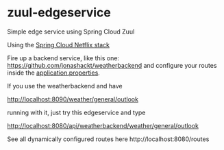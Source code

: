 # zuul-edgeservice
Simple edge service using Spring Cloud Zuul

Using the [Spring Cloud Netflix stack](http://cloud.spring.io/spring-cloud-netflix/spring-cloud-netflix.html)

Fire up a backend service, like this one: https://github.com/jonashackt/weatherbackend and configure your routes inside the [application.properties](https://github.com/jonashackt/weatherbackend/blob/master/src/main/resources/application.properties).

If you use the weatherbackend and have

[http://localhost:8090/weather/general/outlook](http://localhost:8090/weather/general/outlook)

running with it, just try this edgeservice and type

[http://localhost:8080/api/weatherbackend/weather/general/outlook](http://localhost:8080/api/weatherbackend/weather/general/outlook)


See all dynamically configured routes here http://localhost:8080/routes
